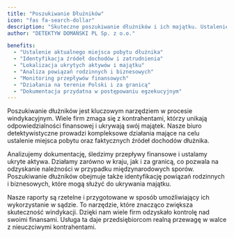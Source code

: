 ```yaml
---
title: "Poszukiwanie Dłużników"
icon: "fas fa-search-dollar"
description: "Skuteczne poszukiwanie dłużników i ich majątku. Ustalenie miejsca pobytu, źródeł dochodów i powiązań biznesowych. Profesjonalne raporty dla skutecznej windykacji krajowej i międzynarodowej."
author: "DETEKTYW DOMAŃSKI PL Sp. z o.o."

benefits:
  - "Ustalenie aktualnego miejsca pobytu dłużnika"
  - "Identyfikacja źródeł dochodów i zatrudnienia"
  - "Lokalizacja ukrytych aktywów i majątku"
  - "Analiza powiązań rodzinnych i biznesowych"
  - "Monitoring przepływów finansowych"
  - "Działania na terenie Polski i za granicą"
  - "Dokumentacja przydatna w postępowaniu egzekucyjnym"
---
```


Poszukiwanie dłużników jest kluczowym narzędziem w procesie windykacyjnym. Wiele firm zmaga się z kontrahentami, którzy unikają odpowiedzialności finansowej i ukrywają swój majątek. Nasze biuro detektywistyczne prowadzi kompleksowe działania mające na celu ustalenie miejsca pobytu oraz faktycznych źródeł dochodów dłużnika.

Analizujemy dokumentację, śledzimy przepływy finansowe i ustalamy ukryte aktywa. Działamy zarówno w kraju, jak i za granicą, co pozwala na odzyskanie należności w przypadku międzynarodowych sporów. Poszukiwanie dłużników obejmuje także identyfikację powiązań rodzinnych i biznesowych, które mogą służyć do ukrywania majątku.

Nasze raporty są rzetelne i przygotowane w sposób umożliwiający ich wykorzystanie w sądzie. To narzędzie, które znacząco zwiększa skuteczność windykacji. Dzięki nam wiele firm odzyskało kontrolę nad swoimi finansami. Usługa ta daje przedsiębiorcom realną przewagę w walce z nieuczciwymi kontrahentami.
